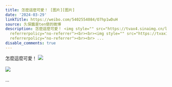 ```yaml
---
title: 怎麼這麼可愛！ [图片][图片]
date: '2024-03-29'
linkTitle: https://weibo.com/5402554084/O7hp1wDuH
source: 久保醬是ten使的微博
description: 怎麼這麼可愛！ <img style="" src="https://tvax4.sinaimg.cn/large/005TCz76gy1ho83zwrvb9j30u01hcade.jpg"
  referrerpolicy="no-referrer"><br><br><img style="" src="https://tvax1.sinaimg.cn/large/005TCz76gy1ho83z93wkrj30pu0jdtap.jpg"
  referrerpolicy="no-referrer"><br><br> ...
disable_comments: true
---
```

怎麼這麼可愛！ <img style="" src="https://tvax4.sinaimg.cn/large/005TCz76gy1ho83zwrvb9j30u01hcade.jpg" referrerpolicy="no-referrer"><br><br><img style="" src="https://tvax1.sinaimg.cn/large/005TCz76gy1ho83z93wkrj30pu0jdtap.jpg" referrerpolicy="no-referrer"><br><br> ...